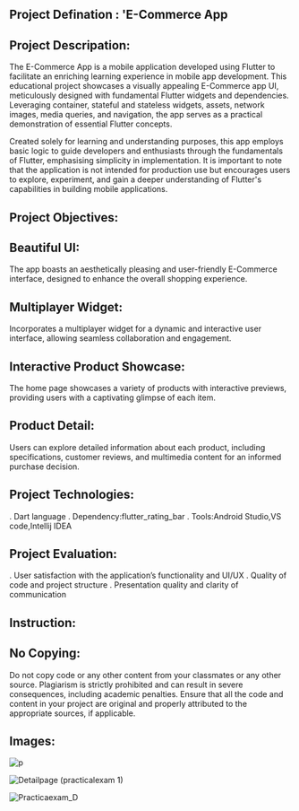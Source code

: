 ## Project Defination : 'E-Commerce App


## Project Descripation:

The E-Commerce App is a mobile application developed using Flutter to facilitate an enriching learning experience in mobile app development. This educational project showcases a visually appealing E-Commerce app UI, meticulously designed with fundamental Flutter widgets and dependencies. Leveraging container, stateful and stateless widgets, assets, network images, media queries, and navigation, the app serves as a practical demonstration of essential Flutter concepts.

Created solely for learning and understanding purposes, this app employs basic logic to guide developers and enthusiasts through the fundamentals of Flutter, emphasising simplicity in implementation. It is important to note that the application is not intended for production use but encourages users to explore, experiment, and gain a deeper understanding of Flutter's capabilities in building mobile applications.


## Project Objectives:

## Beautiful UI:

The app boasts an aesthetically pleasing and user-friendly E-Commerce interface, designed to enhance the overall shopping experience.

## Multiplayer Widget:

Incorporates a multiplayer widget for a dynamic and interactive user interface, allowing seamless collaboration and engagement.

## Interactive Product Showcase:
The home page showcases a variety of products with interactive previews, providing users with a captivating glimpse of each item.

## Product Detail:

Users can explore detailed information about each product, including specifications, customer reviews, and multimedia content for an informed purchase decision.


## Project Technologies:

. Dart language
. Dependency:flutter_rating_bar
. Tools:Android Studio,VS code,Intellij IDEA

## Project Evaluation:

. User satisfaction with the application’s functionality and UI/UX
. Quality of code and project structure
. Presentation quality and clarity of communication



## Instruction:

## No Copying:

Do not copy code or any other content from your classmates or any other source. Plagiarism is strictly prohibited and can result in severe consequences, including academic penalties. Ensure that all the code and content in your project are original and properly attributed to the appropriate sources, if applicable.



## Images:




![p](https://github.com/aarchimaniya/The-Dart/assets/128701780/be053054-2272-427e-aa0d-b708f39e0403)     


![Detailpage (practicalexam 1)](https://github.com/aarchimaniya/The-Dart/assets/128701780/133ab749-0433-4480-8f07-8a94307082a0)


![Practicaexam_D](https://github.com/aarchimaniya/The-Dart/assets/128701780/8536c493-7191-43bd-b872-94051342d736)
